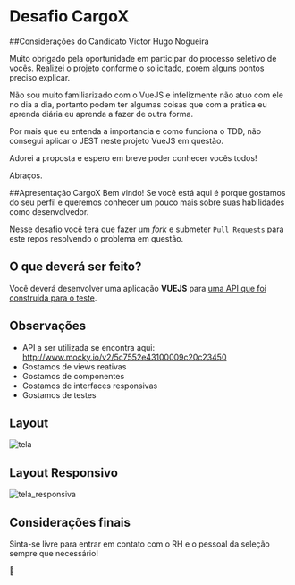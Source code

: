 # Desafio CargoX


##Considerações do Candidato Victor Hugo Nogueira

Muito obrigado pela oportunidade em participar do processo seletivo de vocês.
Realizei o projeto conforme o solicitado, porem alguns pontos preciso explicar.

Não sou muito familiarizado com o VueJS e infelizmente não atuo com ele no dia a dia, portanto podem ter algumas coisas que com a prática eu aprenda diária eu aprenda a fazer de outra forma.

Por mais que eu entenda a importancia e como funciona o TDD, não consegui aplicar o JEST neste projeto VueJS em questão.

Adorei a proposta e espero em breve poder conhecer vocês todos!

Abraços.


##Apresentação CargoX
Bem vindo! Se você está aqui é porque gostamos do seu perfil e queremos conhecer um pouco mais sobre suas habilidades como desenvolvedor.

Nesse desafio você terá que fazer um _fork_ e submeter `Pull Requests` para este repos resolvendo o problema em questão.

## O que deverá ser feito?

Você deverá desenvolver uma aplicação **VUEJS** para [uma API que foi construida para o teste](http://www.mocky.io/v2/5c7552e43100009c20c23450).

## Observações

* API a ser utilizada se encontra aqui: <http://www.mocky.io/v2/5c7552e43100009c20c23450>
* Gostamos de views reativas
* Gostamos de componentes
* Gostamos de interfaces responsivas
* Gostamos de testes

## Layout
![tela](https://user-images.githubusercontent.com/234173/53424507-17f6ce00-39c2-11e9-945e-766d1961b4ac.png)

## Layout Responsivo
![tela_responsiva](https://user-images.githubusercontent.com/234173/53424574-2e048e80-39c2-11e9-9972-2c613bf0de73.png)

## Considerações finais

Sinta-se livre para entrar em contato com o RH e o pessoal da seleção sempre que necessário!

:truck:
